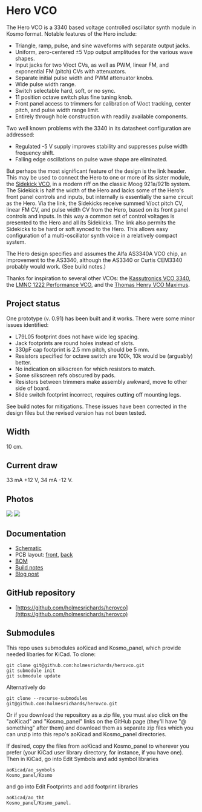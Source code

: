 # Hero VCO

The Hero VCO is a 3340 based voltage controlled oscillator synth module in Kosmo format. Notable features of the Hero include:

* Triangle, ramp, pulse, and sine waveforms with separate output jacks.
* Uniform, zero-centered ±5 Vpp output amplitudes for the various wave shapes.
* Input jacks for two V/oct CVs, as well as PWM, linear FM, and exponential FM (pitch) CVs with attenuators.
* Separate initial pulse width and PWM attenuator knobs.
* Wide pulse width range.
* Switch selectable hard, soft, or no sync.
* 11 position octave switch plus fine tuning knob.
* Front panel access to trimmers for calibration of V/oct tracking, center pitch, and pulse width range limit.
* Entirely through hole construction with readily available components.

Two well known problems with the 3340 in its datasheet configuration are addressed:

* Regulated -5 V supply improves stability and suppresses pulse width frequency shift.
* Falling edge oscillations on pulse wave shape are eliminated.

But perhaps the most significant feature of the design is the link header. This may be used to connect the Hero to one or more of its sister module, the [Sidekick VCO](https://github.com/holmesrichards/sidekickvco), in a modern riff on the classic Moog 921a/921b system. The Sidekick is half the width of the Hero and lacks some of the Hero's front panel controls and inputs, but internally is essentially the same circuit as the Hero. Via the link, the Sidekicks receive summed V/oct pitch CV, linear FM CV, and pulse width CV from the Hero, based on its front panel controls and inputs. In this way a common set of control voltages is presented to the Hero and all its Sidekicks. The link also permits the Sidekicks to be hard or soft synced to the Hero. This allows easy configuration of a multi-oscillator synth voice in a relatively compact system.

The Hero design specifies and assumes the Alfa AS3340A VCO chip, an improvement to the AS3340, although the AS3340 or Curtis CEM3340 probably would work. (See build notes.)

Thanks for inspiration to several other VCOs: the [Kassutronics VCO 3340](https://kassu2000.blogspot.com/2018/06/vco-3340.html), the [LMNC 1222 Performance VCO](https://www.lookmumnocomputer.com/1222-performance-vco), and the [Thomas Henry VCO Maximus](https://www.birthofasynth.com/Thomas_Henry/Pages/VCO_Maximus-Detail.html).

## Project status

One prototype (v. 0.91) has been built and it works. There were some minor issues identified:


- L79L05 footprint does not have wide leg spacing.
- Jack footprints are round holes instead of slots.
- 330pF cap footprint is 2.5 mm pitch, should be 5 mm.
- Resistors specified for octave switch are 100k, 10k would be (arguably) better.
- No indication on silkscreen for which resistors to match.
- Some silkscreen refs obscured by pads.
- Resistors between trimmers make assembly awkward, move to other side of board.
- Slide switch footprint incorrect, requires cutting off mounting legs.

See build notes for mitigations. These issues have been corrected in the design files but the revised version has not been tested. 

## Width

10 cm.

## Current draw
33 mA +12 V, 34 mA -12 V.


## Photos

![](Images/herovco.jpg)
![](Images/herovco_back.jpg)

## Documentation

* [Schematic](Docs/herovco.pdf)
* PCB layout: [front](Docs/herovco_layout_front.pdf), [back](Docs/herovco_layout_back.pdf)
* [BOM](Docs/herovco_bom.md)
* [Build notes](Docs/build.md)
* [Blog post](https://analogoutputblog.wordpress.com/2022/06/20/hero-and-sidekick/)

## GitHub repository

* [https://github.com/holmesrichards/herovco](https://github.com/holmesrichards/herovco)

## Submodules

This repo uses submodules aoKicad and Kosmo_panel, which provide needed libaries for KiCad. To clone:

```
git clone git@github.com:holmesrichards/herovco.git
git submodule init
git submodule update
```


Alternatively do

```
git clone --recurse-submodules git@github.com:holmesrichards/herovco.git
```

Or if you download the repository as a zip file, you must also click on the "aoKicad" and "Kosmo\_panel" links on the GitHub page (they'll have "@ something" after them) and download them as separate zip files which you can unzip into this repo's aoKicad and Kosmo\_panel directories.

If desired, copy the files from aoKicad and Kosmo\_panel to wherever you prefer (your KiCad user library directory, for instance, if you have one). Then in KiCad, go into Edit Symbols and add symbol libraries 

```
aoKicad/ao_symbols
Kosmo_panel/Kosmo
```
and go into Edit Footprints and add footprint libraries 
```
aoKicad/ao_tht
Kosmo_panel/Kosmo_panel.
```
